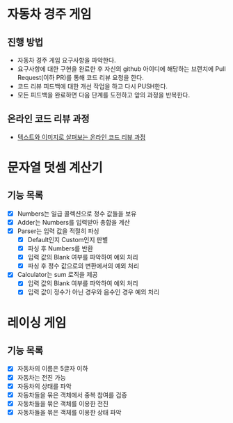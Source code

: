 # 자동차 경주 게임

## 진행 방법

* 자동차 경주 게임 요구사항을 파악한다.
* 요구사항에 대한 구현을 완료한 후 자신의 github 아이디에 해당하는 브랜치에 Pull Request(이하 PR)를 통해 코드 리뷰 요청을 한다.
* 코드 리뷰 피드백에 대한 개선 작업을 하고 다시 PUSH한다.
* 모든 피드백을 완료하면 다음 단계를 도전하고 앞의 과정을 반복한다.

## 온라인 코드 리뷰 과정

* [텍스트와 이미지로 살펴보는 온라인 코드 리뷰 과정](https://github.com/next-step/nextstep-docs/tree/master/codereview)

# 문자열 덧셈 계산기

## 기능 목록

- [x] Numbers는 일급 콜렉션으로 정수 값들을 보유
- [x] Adder는 Numbers를 입력받아 총합을 계산
- [x] Parser는 입력 값을 적절히 파싱
    - [x] Default인지 Custom인지 판별
    - [x] 파싱 후 Numbers를 반환
    - [x] 입력 값의 Blank 여부를 파악하여 예외 처리
    - [x] 파싱 후 정수 값으로의 변환에서의 예외 처리
- [x] Calculator는 sum 로직을 제공
    - [x] 입력 값의 Blank 여부를 파악하여 예외 처리
    - [x] 입력 값이 정수가 아닌 경우와 음수인 경우 예외 처리

# 레이싱 게임

## 기능 목록

- [x] 자동차의 이름은 5글자 이하
- [x] 자동차는 전진 가능
- [x] 자동차의 상태를 파악
- [x] 자동차들을 묶은 객체에서 중복 참여를 검증
- [x] 자동차들을 묶은 객체를 이용한 전진
- [x] 자동차들을 묶은 객체를 이용한 상태 파악

